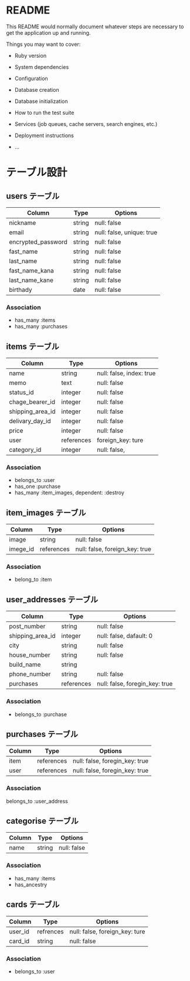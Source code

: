 # README

This README would normally document whatever steps are necessary to get the
application up and running.

Things you may want to cover:

* Ruby version

* System dependencies

* Configuration

* Database creation

* Database initialization

* How to run the test suite

* Services (job queues, cache servers, search engines, etc.)

* Deployment instructions

* ...

# テーブル設計

## users テーブル

| Column             | Type   | Options                   |
| ------------------ | ------ | ------------------------- |
| nickname           | string | null: false               |
| email              | string | null: false, unique: true |
| encrypted_password | string | null: false               |
| fast_name          | string | null: false               |
| last_name          | string | null: false               |
| fast_name_kana     | string | null: false               |
| last_name_kane     | string | null: false               |
| birthady           | date   | null: false               |
### Association
* has_many :items
* has_many :purchases

## items テーブル

| Column           | Type       | Options                           |
| ---------------- | ---------- | ----------------------------------|
| name             | string     | null: false, index: true          |
| memo             | text       | null: false                       |
| status_id        | integer    | null: false                       |
| chage_bearer_id  | integer    | null: false                       |
| shipping_area_id | integer    | null: false                       |
| delivary_day_id  | integer    | null: false                       |
| price            | integer    | null: false                       |
| user             | references | foreign_key: ture                 |
| category_id      | integer    | null: false,                      |

### Association
* belongs_to :user
* has_one :purchase
* has_many :item_images, dependent: :destroy

## item_images テーブル
| Column   | Type       | Options                        |
| ---------| ---------- | ------------------------------ |
| image    | string     | null: false                    |
| imege_id | references | null: false, foreign_key: true |

### Association
* belong_to :item

## user_addresses テーブル

| Column            | Type       | Options                        |
| ----------------- | ---------- | ------------------------------ |
| post_number       | string     | null: false                    |
| shipping_area_id  | integer    | null: false, dafault: 0        |
| city              | string     | null: false                    |
| house_number      | string     | null: false                    |
| build_name        | string     |                                |
| phone_number      | string     | null: false                    |
| purchases         | references | null: false, foregin_key: true |

### Association
* belongs_to :purchase

## purchases テーブル

| Column            | Type       | Options |
| ----------------- | ---------- | ------- |
| item              | references | null: false, foregin_key: true |
| user              | references | null: false, foregin_key: true |

### Association
belongs_to :user_address

## categorise テーブル
| Column | Type   | Options     |
| ------ | ------ | ----------- |
| name   | string | null: false |

### Association 
* has_many :items
* has_ancestry

## cards テーブル
| Column  | Type      | Options                        |
| ------- | --------- | ------------------------------ |
| user_id | refrences | null: false, foreign_key: ture |
| card_id | string    | null: false                    |

### Association 
* belongs_to :user